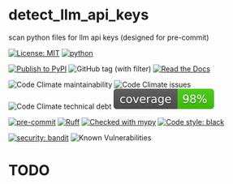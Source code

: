 # detect_llm_api_keys

scan python files for llm api keys (designed for pre-commit)


[![License: MIT](https://img.shields.io/badge/License-MIT-yellow.svg)](https://opensource.org/licenses/MIT)
[![python](https://img.shields.io/badge/Python-3.9+-3776AB.svg?style=flat&logo=python&logoColor=white)](https://www.python.org)

[![Publish to PyPI](https://github.com/joshuasundance-swca/detect_llm_api_keys/actions/workflows/publish_on_pypi.yml/badge.svg)](https://github.com/joshuasundance-swca/detect_llm_api_keys/actions/workflows/publish_on_pypi.yml)
![GitHub tag (with filter)](https://img.shields.io/github/v/tag/joshuasundance-swca/detect_llm_api_keys)
[![Read the Docs](https://img.shields.io/readthedocs/detect_llm_api_keys)](https://detect-llm-api-keys.readthedocs.io/en/latest/)

![Code Climate maintainability](https://img.shields.io/codeclimate/maintainability/joshuasundance-swca/detect_llm_api_keys)
![Code Climate issues](https://img.shields.io/codeclimate/issues/joshuasundance-swca/detect_llm_api_keys)
![Code Climate technical debt](https://img.shields.io/codeclimate/tech-debt/joshuasundance-swca/detect_llm_api_keys)
[![coverage](coverage.svg)](./COVERAGE.md)

[![pre-commit](https://img.shields.io/badge/pre--commit-enabled-brightgreen?logo=pre-commit&logoColor=white)](https://github.com/pre-commit/pre-commit)
[![Ruff](https://img.shields.io/endpoint?url=https://raw.githubusercontent.com/charliermarsh/ruff/main/assets/badge/v1.json)](https://github.com/charliermarsh/ruff)
[![Checked with mypy](http://www.mypy-lang.org/static/mypy_badge.svg)](http://mypy-lang.org/)
[![Code style: black](https://img.shields.io/badge/code%20style-black-000000.svg)](https://github.com/psf/black)

[![security: bandit](https://img.shields.io/badge/security-bandit-yellow.svg)](https://github.com/PyCQA/bandit)
![Known Vulnerabilities](https://snyk.io/test/github/joshuasundance-swca/detect_llm_api_keys/badge.svg)

# TODO
